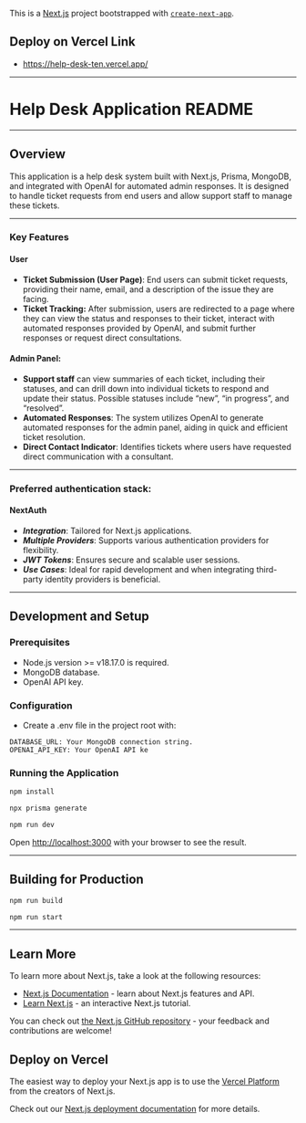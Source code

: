 This is a [Next.js](https://nextjs.org/) project bootstrapped with [`create-next-app`](https://github.com/vercel/next.js/tree/canary/packages/create-next-app).

## Deploy on Vercel Link
- https://help-desk-ten.vercel.app/

---
# Help Desk Application README

---

## Overview
This application is a help desk system built with Next.js, Prisma, MongoDB, and integrated with OpenAI for automated admin responses. It is designed to handle ticket requests from end users and allow support staff to manage these tickets.

---
### Key Features
#### User
- **Ticket Submission (User Page)**: End users can submit ticket requests, providing their name, email, and a description of the issue they are facing.
- **Ticket Tracking:** After submission, users are redirected to a page where they can view the status and responses to their ticket, interact with automated responses provided by OpenAI, and submit further responses or request direct consultations.
#### Admin Panel: 
- **Support staff** can view summaries of each ticket, including their statuses, and can drill down into individual tickets to respond and update their status. Possible statuses include “new”, “in progress”, and “resolved”.
- **Automated Responses**: The system utilizes OpenAI to generate automated responses for the admin panel, aiding in quick and efficient ticket resolution.
- **Direct Contact Indicator**: Identifies tickets where users have requested direct communication with a consultant.

---
### Preferred authentication stack: 
#### NextAuth
- ***Integration***: Tailored for Next.js applications.
- ***Multiple Providers***: Supports various authentication providers for flexibility.
- ***JWT Tokens***: Ensures secure and scalable user sessions.
- ***Use Cases***: Ideal for rapid development and when integrating third-party identity providers is beneficial.

---
## Development and Setup
### Prerequisites
- Node.js version >= v18.17.0 is required.
- MongoDB database.
- OpenAI API key.

### Configuration
- Create a .env file in the project root with:
```
DATABASE_URL: Your MongoDB connection string.
OPENAI_API_KEY: Your OpenAI API ke
```
### Running the Application
```bash
npm install
```
```bash
npx prisma generate 
```

```bash
npm run dev
```

Open [http://localhost:3000](http://localhost:3000) with your browser to see the result.

---
## Building for Production
```bash
npm run build
```
```bash
npm run start
```
---
## Learn More

To learn more about Next.js, take a look at the following resources:

- [Next.js Documentation](https://nextjs.org/docs) - learn about Next.js features and API.
- [Learn Next.js](https://nextjs.org/learn) - an interactive Next.js tutorial.

You can check out [the Next.js GitHub repository](https://github.com/vercel/next.js/) - your feedback and contributions are welcome!

## Deploy on Vercel

The easiest way to deploy your Next.js app is to use the [Vercel Platform](https://vercel.com/new?utm_medium=default-template&filter=next.js&utm_source=create-next-app&utm_campaign=create-next-app-readme) from the creators of Next.js.

Check out our [Next.js deployment documentation](https://nextjs.org/docs/deployment) for more details.
